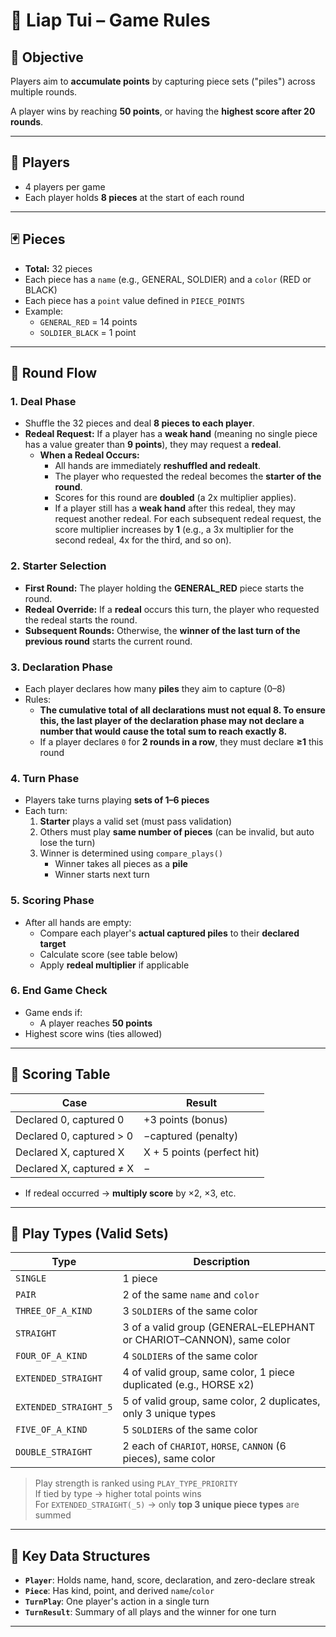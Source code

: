 # 🧠 Liap Tui – Game Rules

## 🎯 Objective

Players aim to **accumulate points** by capturing piece sets ("piles") across multiple rounds.

A player wins by reaching **50 points**, or having the **highest score after 20 rounds**.

---

## 👥 Players

- 4 players per game
- Each player holds **8 pieces** at the start of each round

---

## 🃏 Pieces

- **Total:** 32 pieces
- Each piece has a `name` (e.g., GENERAL, SOLDIER) and a `color` (RED or BLACK)
- Each piece has a `point` value defined in `PIECE_POINTS`
- Example:
    - `GENERAL_RED` = 14 points
    - `SOLDIER_BLACK` = 1 point

---

## 🔄 Round Flow

### 1. Deal Phase

- Shuffle the 32 pieces and deal **8 pieces to each player**.
- **Redeal Request:** If a player has a **weak hand** (meaning no single piece has a value greater than **9 points**), they may request a **redeal**.
    - **When a Redeal Occurs:**
        - All hands are immediately **reshuffled and redealt**.
        - The player who requested the redeal becomes the **starter of the round**.
        - Scores for this round are **doubled** (a 2x multiplier applies).
        - If a player still has a **weak hand** after this redeal, they may request another redeal. For each subsequent redeal request, the score multiplier increases by **1** (e.g., a 3x multiplier for the second redeal, 4x for the third, and so on).

### 2. Starter Selection
- **First Round:** The player holding the **GENERAL_RED** piece starts the round.
- **Redeal Override:** If a **redeal** occurs this turn, the player who requested the redeal starts the round.
- **Subsequent Rounds:** Otherwise, the **winner of the last turn of the previous round** starts the current round.

### 3. Declaration Phase

- Each player declares how many **piles** they aim to capture (0–8)
- Rules:
    - **The cumulative total of all declarations must not equal 8. To ensure this, the last player of the declaration phase may not declare a number that would cause the total sum to reach exactly 8.**
    - If a player declares `0` for **2 rounds in a row**, they must declare **≥1** this round

### 4. Turn Phase

- Players take turns playing **sets of 1–6 pieces**
- Each turn:
    1. **Starter** plays a valid set (must pass validation)
    2. Others must play **same number of pieces** (can be invalid, but auto lose the turn)
    3. Winner is determined using `compare_plays()`
        - Winner takes all pieces as a **pile**
        - Winner starts next turn

### 5. Scoring Phase

- After all hands are empty:
    - Compare each player's **actual captured piles** to their **declared target**
    - Calculate score (see table below)
    - Apply **redeal multiplier** if applicable

### 6. End Game Check

- Game ends if:
    - A player reaches **50 points**
- Highest score wins (ties allowed)

---

## 🧮 Scoring Table

| Case | Result |
| --- | --- |
| Declared 0, captured 0 | +3 points (bonus) |
| Declared 0, captured > 0 | −captured (penalty) |
| Declared X, captured X | X + 5 points (perfect hit) |
| Declared X, captured ≠ X | − |
- If redeal occurred → **multiply score** by ×2, ×3, etc.

---

## 🧠 Play Types (Valid Sets)

| Type | Description |
| --- | --- |
| `SINGLE` | 1 piece |
| `PAIR` | 2 of the same `name` and `color` |
| `THREE_OF_A_KIND` | 3 `SOLDIER`s of the same color |
| `STRAIGHT` | 3 of a valid group (GENERAL–ELEPHANT or CHARIOT–CANNON), same color |
| `FOUR_OF_A_KIND` | 4 `SOLDIER`s of the same color |
| `EXTENDED_STRAIGHT` | 4 of valid group, same color, 1 piece duplicated (e.g., HORSE x2) |
| `EXTENDED_STRAIGHT_5` | 5 of valid group, same color, 2 duplicates, only 3 unique types |
| `FIVE_OF_A_KIND` | 5 `SOLDIER`s of the same color |
| `DOUBLE_STRAIGHT` | 2 each of `CHARIOT`, `HORSE`, `CANNON` (6 pieces), same color |

> Play strength is ranked using `PLAY_TYPE_PRIORITY`  
> If tied by type → higher total points wins  
> For `EXTENDED_STRAIGHT(_5)` → only **top 3 unique piece types** are summed

---

## 🧠 Key Data Structures

- **`Player`**: Holds name, hand, score, declaration, and zero-declare streak
- **`Piece`**: Has kind, point, and derived `name`/`color`
- **`TurnPlay`**: One player's action in a single turn
- **`TurnResult`**: Summary of all plays and the winner for one turn

---
